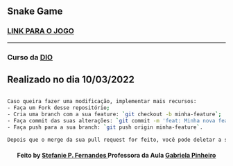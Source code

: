 ## Snake Game

### <a href="https://stefpfernandes.github.io/Snake-Game/" target="_blank"> LINK PARA O JOGO </a>

---
### Curso da  <a href="https://web.dio.me/lab/recriando-o-jogo-da-cobrinha-com-javascript/learning/a41588bb-45b0-41ce-a7d3-20012199fb11" target="_blank"> DIO </a>

Realizado no dia 10/03/2022
---

```bash

Caso queira fazer uma modificação, implementar mais recursos:
- Faça um Fork desse repositório; 
- Cria uma branch com a sua feature: `git checkout -b minha-feature`;
- Faça commit das suas alterações: `git commit -m 'feat: Minha nova feature'`; 
- Faça push para a sua branch: `git push origin minha-feature`.

Depois que o merge da sua pull request for feito, você pode deletar a sua branch. 

```

<h4 align="center">
   Feito  by  <a href="https://www.linkedin.com/in/stefaniepfernandes/"  target="_blank"> Stefanie P. Fernandes </a>
   Professora da Aula <a href="https://www.linkedin.com/in/gabrielapinheiro129/" target="_blank"> Gabriela Pinheiro </a>
</h4>
